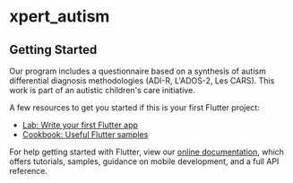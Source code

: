 # xpert_autism



## Getting Started

Our program includes a questionnaire based on a synthesis of autism differential diagnosis methodologies (ADI-R, L'ADOS-2, Les CARS).
This work is part of an autistic children's care initiative.

A few resources to get you started if this is your first Flutter project:

- [Lab: Write your first Flutter app](https://flutter.dev/docs/get-started/codelab)
- [Cookbook: Useful Flutter samples](https://flutter.dev/docs/cookbook)

For help getting started with Flutter, view our
[online documentation](https://flutter.dev/docs), which offers tutorials,
samples, guidance on mobile development, and a full API reference.
